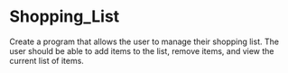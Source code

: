 # Shopping_List
Create a program that allows the user to manage their shopping list. The user should be able to add items to the list, remove items, and view the current list of items.
